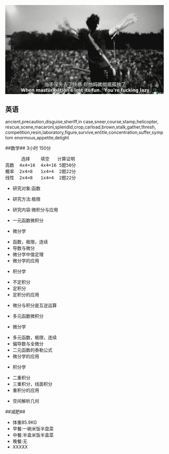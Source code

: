![alone](2013-11-26.jpeg)

## 英语 ##

ancient,precaution,disguise,sheriff,in case,sneer,course,stamp,helicopter,
rescue,scene,macaroni,splendid,crop,carload,brown,stalk,gather,thresh,
competition,resin,laboratory,figure,survive,entitle,concentration,suffer,symptom
enormous,appetite,delight


##数学##
3小时 150分
<pre>
      选择    填空   计算证明
高数  4x4=16  4x4=16 5题50分
概率  2x4=8   1x4=4  2题22分
线性  2x4=8   1x4=4  2题22分 
</pre>

* 研究对象:函数
* 研究方法:极限
* 研究内容:微积分与应用

* 一元函数微积分
 + 微分学
  - 函数，极限，连续
  - 导数与微分
  - 微分学中值定理
  - 微分学的应用
 + 积分学
  - 不定积分
  - 定积分
  - 定积分的应用
 + 微分与积分是互逆运算
* 多元函数微积分
 + 微分学
  - 多元函数，极限，连续
  - 偏导数与全微分
  - 二元函数的泰勒公式
  - 微分学的应用
 + 积分学
  - 二重积分
  - 三重积分，线面积分
  - 重积分的应用
* 空间解析几何

##减肥##
* 体重85.9KG
* 早餐:一碗米饭半盘菜
* 中餐:半盒米饭半盒菜
* 晚餐:无
* XXXXX
